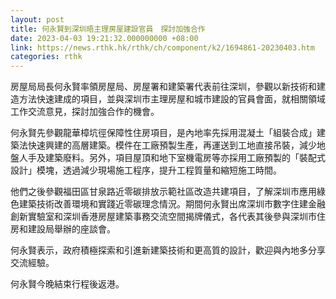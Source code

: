```yaml
---
layout: post
title: 何永賢到深圳晤主理房屋建設官員　探討加強合作
date: 2023-04-03 19:21:32.000000000 +08:00
link: https://news.rthk.hk/rthk/ch/component/k2/1694861-20230403.htm
categories: rthk
---
```


房屋局局長何永賢率領房屋局、房屋署和建築署代表前往深圳，參觀以新技術和建造方法快速建成的項目，並與深圳市主理房屋和城市建設的官員會面，就相關領域工作交流意見，探討加強合作的機會。
 
何永賢先參觀龍華樟坑徑保障性住房項目，是內地率先採用混凝土「組裝合成」建築法快速興建的高層建築。模件在工廠預製生產，再運送到工地直接吊裝，減少地盤人手及建築廢料。另外，項目屋頂和地下室機電房等亦採用工廠預製的「裝配式設計」模塊，透過減少現場施工程序，提升工程質量和縮短施工時間。
 
他們之後參觀福田區甘泉路近零碳排放示範社區改造共建項目，了解深圳市應用綠色建築技術改善環境和實踐近零碳理念情況。期間何永賢出席深圳市數字住建金融創新實驗室和深圳香港房屋建築事務交流空間揭牌儀式，各代表其後參與深圳市住房和建設局舉辦的座談會。
 
何永賢表示，政府積極探索和引進新建築技術和更高質的設計，歡迎與內地多分享交流經驗。

何永賢今晚結束行程後返港。
